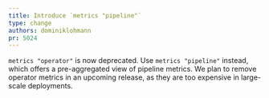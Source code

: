 ```yaml
---
title: Introduce `metrics "pipeline"`
type: change
authors: dominiklohmann
pr: 5024
---
```


`metrics "operator"` is now deprecated. Use `metrics "pipeline"` instead, which
offers a pre-aggregated view of pipeline metrics. We plan to remove operator
metrics in an upcoming release, as they are too expensive in large-scale
deployments.
